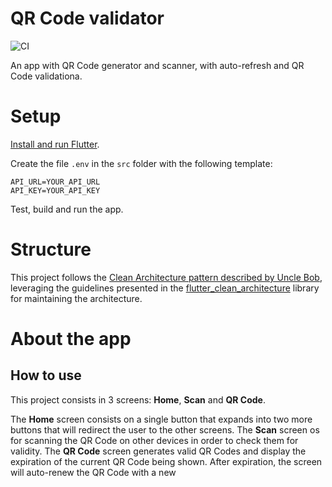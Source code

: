 # QR Code validator

![CI](https://github.com/edgarfroes/mobile-test/workflows/CI/badge.svg?branch=master)

An app with QR Code generator and scanner, with auto-refresh and QR Code validationa.

# Setup
[Install and run Flutter](https://flutter.dev/docs/get-started/install).

Create the file `.env` in the `src` folder with the following template:
```
API_URL=YOUR_API_URL
API_KEY=YOUR_API_KEY
```

Test, build and run the app.

# Structure
This project follows the [Clean Architecture pattern described by Uncle Bob](https://blog.cleancoder.com/uncle-bob/2012/08/13/the-clean-architecture.html), leveraging the guidelines presented in the [flutter_clean_architecture](https://pub.dev/packages/flutter_clean_architecture) library for maintaining the architecture.


# About the app

## How to use
This project consists in 3 screens: **Home**, **Scan** and **QR Code**.

The **Home** screen consists on a single button that expands into two more buttons that will redirect the user to the other screens.
The **Scan** screen os for scanning the QR Code on other devices in order to check them for validity.
The **QR Code** screen generates valid QR Codes and display the expiration of the current QR Code being shown. After expiration, the screen will auto-renew the QR Code with a new 